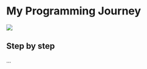 # My Programming Journey

<img src="https://media1.giphy.com/media/1qiybA9UIc1NQ77yTe/giphy.gif?cid=ecf05e470fswu2mgx7yvx19ntn4eeo1ea456k1248hmc6c10&rid=giphy.gif&ct=g" />

## Step by step

...